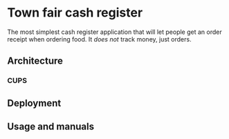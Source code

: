 # Town fair cash register

The most simplest cash register application that will let people get an order receipt when ordering food. It _does not_ track money, just orders.

## Architecture

### CUPS

## Deployment

## Usage and manuals
